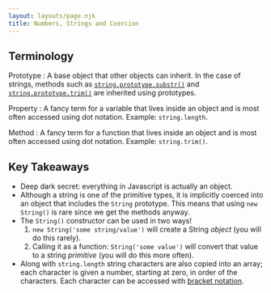 ```yaml
---
layout: layouts/page.njk
title: Numbers, Strings and Coercion
---
```


## Terminology
Prototype
: A base object that other objects can inherit. In the case of strings, methods such as [`string.prototype.substr()`](https://developer.mozilla.org/en-US/docs/Web/JavaScript/Reference/Global_Objects/String/substr) and [`string.prototype.trim()`](https://developer.mozilla.org/en-US/docs/Web/JavaScript/Reference/Global_Objects/String/trim) are inherited using prototypes.

Property
: A fancy term for a variable that lives inside an object and is most often accessed using dot notation. Example: `string.length`.

Method
: A fancy term for a function that lives inside an object and is most often accessed using dot notation. Example: `string.trim()`.

## Key Takeaways
- Deep dark secret: everything in Javascript is actually an object.
- Although a string is one of the primitive types, it is implicitly coerced into an object that includes the `String` prototype. This means that using `new String()` is rare since we get the methods anyway.
- The `String()` constructor can be used in two ways!
    1. `new String('some string/value')` will create a String _object_ (you will do this rarely).
    2. Calling it as a function: `String('some value')` will convert that value to a string _primitive_ (you will do this more often).
- Along with `string.length` string characters are also copied into an array; each character is given a number, starting at zero, in order of the characters. Each character can be accessed with [bracket notation](https://developer.mozilla.org/en-US/docs/Web/JavaScript/Reference/Global_Objects/Array#accessing_array_elements).
